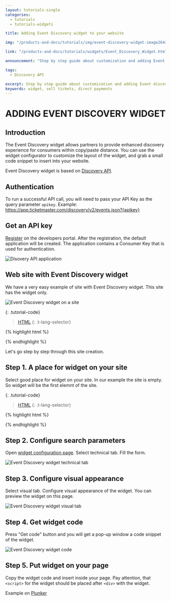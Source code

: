 ```yaml
---
layout: tutorials-single
categories: 
  - tutorials
  - tutorials-widgets

title: Adding Event Discovery widget to your website

img: "/products-and-docs/tutorials/img/event-discovery-widget-image264x216.png"

link: "/products-and-docs/tutorials/widgets/Event_Discovery_Widget.html"

announcement: "Step by step guide about customization and adding Event discovery widget to your website."

tags: 
  - Discovery API

excerpt: Step by step guide about customization and adding Event discovery widget to your website.
keywords: widget, sell tickets, direct payments
---
```


# ADDING EVENT DISCOVERY WIDGET

## Introduction

The Event Discovery widget allows partners to provide enhanced discovery experience for consumers within copy/paste distance.
You can use the widget configurator to customize the layout of the widget, and grab a small code snippet to insert into your website.

Event Discovery widget is based on [Discovery API](/products-and-docs/apis/discovery/).

## Authentication

To run a successful API call, you will need to pass your API Key as the query parameter `apikey`.
Example: https://app.ticketmaster.com/discovery/v2/events.json?{apikey}

## Get an API key

[Register](https://live-livenation.devportal.apigee.com/user/login) on the developers portal. After the registration, the default application will be created. The application contains a Consumer Key that is used for authentication.

![Disovery API application](/products-and-docs/tutorials/img/discovery-api-app.png)

## Web site with Event Discovery widget

We have a very easy example of site with Event Discovery widget. This site has the widget only.

![Event Discovery widget on a site](/products-and-docs/tutorials/img/edw-site.png)

{: .tutorial-code}
>[HTML](#html)
{: .t-lang-selector}

{% highlight html %}
<!DOCTYPE html>
<html>

  <body>
    <div w-type="event-discovery" w-tmapikey="5QGCEXAsJowiCI4n1uAwMlCGAcSNAEmG" w-googleapikey="AIzaSyBQrJ5ECXDaXVlICIdUBOe8impKIGHDzdA" w-keyword="zz top" w-theme="newschool" w-colorscheme="light" w-width="300" w-height="600" w-size="25" w-border="2" w-borderradius="7" w-postalcode="" w-radius="" w-country="" w-period="year" w-layout="vertical" w-attractionid="" w-promoterid="" w-venueid="" w-affiliateid="" w-segmentid="" w-proportion="xxl"></div>
    <script src="https://ticketmaster-api-staging.github.io/products-and-docs/widgets/event-discovery/1.0.0/lib/main-widget.js"></script>
  
  </body>

</html>
{% endhighlight %}

Let's go step by step through this site creation.

## Step 1. A place for widget on your site

Select good place for widget on your site. In our example the site is empty. So widget will be the first elemnt of the site.

{: .tutorial-code}
>[HTML](#html)
{: .t-lang-selector}

{% highlight html %}
<!DOCTYPE html>
<html>

  <body>
  
  </body>

</html>
{% endhighlight %}

## Step 2. Configure search parameters

Open [widget configuration page](/products-and-docs/widgets/event-discovery/). Select technical tab. Fill the form.

![Event Discovery widget technical tab](/products-and-docs/tutorials/img/edw-conf1.png)

## Step 3. Configure visual appearance

Select visual tab. Configure visual appearance of the widget.
You can preview the widget on this page.

![Event Discovery widget visual tab](/products-and-docs/tutorials/img/edw-conf2.png)

## Step 4. Get widget code

Press "Get code" button and you will get a pop-up window a code snippet of the widget.

![Event Discovery widget code](/products-and-docs/tutorials/img/edw-conf3.png)

## Step 5. Put widget on your page

Copy the widget code and insert inside your page.
Pay attention, that `<script>` for the widget should be placed after `<div>` with the widget.

Example on [Plunker](http://plnkr.co/edit/kqYmh8LQlMbgIxwQ6P9R?p=preview)


